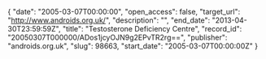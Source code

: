 {
  "date": "2005-03-07T00:00:00", 
  "open_access": false, 
  "target_url": "http://www.androids.org.uk/", 
  "description": "", 
  "end_date": "2013-04-30T23:59:59Z", 
  "title": "Testosterone Deficiency Centre", 
  "record_id": "20050307T000000/ADos1jcyOJN9g2EPvTR2rg==", 
  "publisher": "androids.org.uk", 
  "slug": 98663, 
  "start_date": "2005-03-07T00:00:00Z"
}

